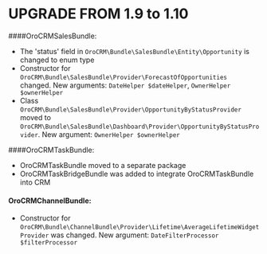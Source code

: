 UPGRADE FROM 1.9 to 1.10
=======================

####OroCRMSalesBundle:
- The 'status' field in `OroCRM\Bundle\SalesBundle\Entity\Opportunity` is changed to enum type
- Constructor for `OroCRM\Bundle\SalesBundle\Provider\ForecastOfOpportunities` changed. New arguments: `DateHelper $dateHelper`, `OwnerHelper $ownerHelper`
- Class `OroCRM\Bundle\SalesBundle\Provider\OpportunityByStatusProvider` moved to `OroCRM\Bundle\SalesBundle\Dashboard\Provider\OpportunityByStatusProvider`. New argument: `OwnerHelper $ownerHelper`

####OroCRMTaskBundle:
- OroCRMTaskBundle moved to a separate package
- OroCRMTaskBridgeBundle was added to integrate OroCRMTaskBundle into CRM

#### OroCRMChannelBundle:
- Constructor for `OroCRM\Bundle\ChannelBundle\Provider\Lifetime\AverageLifetimeWidgetProvider` was changed. New argument: `DateFilterProcessor $filterProcessor`
